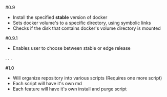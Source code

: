 #0.9
* Install the specified **stable** version of docker
* Sets docker volume's to a specific directory, using symbolic links
* Checks if the disk that contains docker's volume directory is mounted

#0.9.1
* Enables user to choose between stable or edge release

.
.
.

#1.0
* Will organize repository into various scripts (Requires one more script)
* Each script will have it's own md
* Each feature will have it's own install and purge script

